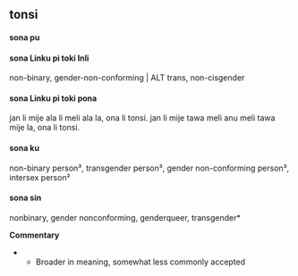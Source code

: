 ## tonsi

#### sona pu



#### sona Linku pi toki Inli

non-binary, gender-non-conforming | ALT trans, non-cisgender

#### sona Linku pi toki pona

jan li mije ala li meli ala la, ona li tonsi. jan li mije tawa meli anu meli tawa mije la, ona li tonsi.

#### sona ku

non-binary person³, transgender person³, gender non-conforming person³, intersex person²

#### sona sin

nonbinary, gender nonconforming, genderqueer, transgender\*

**Commentary**

* - Broader in meaning, somewhat less commonly accepted
